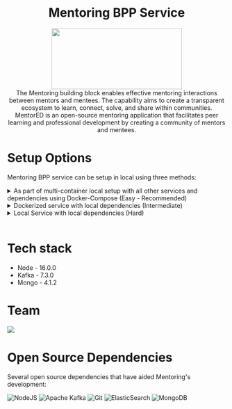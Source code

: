<div align="center">

# Mentoring BPP Service

<a href="https://shikshalokam.org/elevate/">
<img
    src="https://shikshalokam.org/wp-content/uploads/2021/06/elevate-logo.png"
    height="140"
    width="300"
  />
</a>

</br>
The Mentoring building block enables effective mentoring interactions between mentors and mentees. The capability aims to create a transparent ecosystem to learn, connect, solve, and share within communities. MentorED is an open-source mentoring application that facilitates peer learning and professional development by creating a community of mentors and mentees.

</div>

# Setup Options

Mentoring BPP service can be setup in local using three methods:

<details><summary>As part of multi-container local setup with all other services and dependencies using Docker-Compose (Easy - Recommended)</summary>

### A. Docker-Compose Setup Guide

Refer: [https://github.com/ELEVATE-Project/mentoring-bpp-service/tree/dsep-hackathon/dockerCompose](https://github.com/ELEVATE-Project/mentoring-bpp-service/tree/dsep-hackathon/dockerCompose)

</details>

<details><summary>Dockerized service with local dependencies (Intermediate)</summary>

### B. Dockerized Service With Local Dependencies

**Expectation**: Run single docker containerized service with existing local (in host) or remote dependencies.

-   Clone the **Mentoring BPP service** repository.

    ```console
    git clone https://github.com/ELEVATE-Project/mentoring-bpp-service.git
    ```

### Local Dependencies Steps

1.  Update dependency (Mongo, Kafka etc) IP addresses in .env with "**host.docker.internal**".

    Eg:

    ```properties
    #MongoDb Connectivity Url
    MONGODB_URL = mongodb://host.docker.internal:27017/dsep-mentoring
    #Kafka Host Server URL
    KAFKA_URL = host.docker.external:9092
    #Mentoring service URI
    MENTORING_URI= host.docker.external:3000/mentoring
    ```

2.  Build the docker image.
    ```console
    /ELEVATE/mentoring-bpp-service$ docker build -t elevate/mentoring-bpp:1.0 .
    ```
3.  Run the docker container.

    -   For Mac & Windows with docker v18.03+:

        ```console
        $ docker run --name mentoring-bpp:1.0 elevate/mentoring-bpp:1.0
        ```

    -   For Linux:

        ```console
        $ docker run --name mentoring-bpp --add-host=host.docker.internal:host-gateway elevate/mentoring-bpp:1.0`
        ```

        Refer [this](https://stackoverflow.com/a/24326540) for more information.

### Remote Dependencies Steps

1.  Update dependency (Mongo, Kafka etc) Ip addresses in .env with respective remote server IPs.

    Eg:

    ```properties
    #Elastic Search Server URL
    ELASTIC_NODE = 10.1.2.34:9200
    #Kafka Host Server URL
    KAFKA_URL = 11.2.3.45:9092
    #Mentoring service URI
    MENTORING_URI= dev.elevate-apis.shikshalokam.org/mentoring
    ```

2.  Build the docker image.
    ```console
    /ELEVATE/mentoring-bpp-service$ docker build -t elevate/mentoring-bpp:1.0 .
    ```
3.  Run the docker container.

    ```console
    $ docker run --name elevate/mentoring-bpp:1.0 elevate/mentoring-bpp:1.0 .
    ```

</details>

<details><summary>Local Service with local dependencies (Hard)</summary>

### C. Local Service With Local Dependencies

**Expectation**: Run a single service with existing local dependencies in the host (**Non-Docker Implementation**).

### Steps

1.  Install required tools & dependencies

    Install any IDE (eg: VScode)

    Install Nodejs: https://nodejs.org/en/download/

    Install Kafka: https://kafka.apache.org/quickstart

    Install MongoDB: https://docs.mongodb.com/manual/installation/

    Install Robo-3T: ​​ https://robomongo.org/

2.  Clone the **Mentoring BPP service** repository.

    ```console
    git clone https://github.com/ELEVATE-Project/mentoring-bpp-service.git
    ```

3.  Add **.env** file to the project directory

        Create a **.env** file in **src** directory of the project and copy these environment variables into it.

    ```properties
    APPLICATION_PORT=3005
    NODE_ENV = development
    BECKN_BG_URI=https://gateway.becknprotocol.io/bg
    BECKN_REGISTRY_URI=https://registry.becknprotocol.io/subscribers
    CITY=std:080
    COUNTRY=IND
    DOMAIN=dsep:mentoring
    BPP_ID=bpp:3005
    BPP_URI=http://bpp:3005/bpp-2
    REDIS_HOST = redis://redis:6379
    ROOT_ROUTE=/bpp-2
    BPP_NAME="SL BPP #2"
    BPP_CODE="sl-bpp-2"
    BPP_SYMBOL="<i class="fas fa-user-graduate"></i>"
    SUBSCRIBER_ID=<Beckn Registry Subscriber Id>
    UNIQUE_ID='sl23rws98uf09s8u'
    PRIVATE_KEY=<Beckn Registry Private Key>
    PUBLIC_KEY=<Beckn Registry Public Key>
    AUTH_ENABLED=false
    DISABLE_PROXY_AUTH=true
    BPP_CATALOG_URI='http://bpp-catalog:3009/bpp-catalog'
    MONGODB_URL=mongodb://mongo:27017/dsep-mentoring
    MENTORING_INTERNAL_ACCESS_TOKEN=Fgn1xT7pmCK9PSxVt7yr
    MENTORING_URI='http://mentoring:3000/mentoring'
    BPP_TTL='PT10M'
    SCHEMA_CORE_VERSION='1.0.0'
    ON_CONFIRM_ACTION='on_confirm'
    ON_CONFIRM_ROUTE='/on_confirm'
    ON_SELECT_ACTION='on_select'
    ON_SELECT_ROUTE='/on_select'
    ON_STATUS_ACTION='on_status'
    ON_STATUS_ROUTE='/on_status'
    ON_CANCEL_ACTION='on_cancel'
    ON_CANCEL_ROUTE='/on_cancel'
    ON_SEARCH_ACTION='on_search'
    ON_SEARCH_ROUTE='/on_search'
    ON_INIT_ACTION='on_init'
    ON_INIT_ROUTE='/on_init'

    CATALOG_GET_FULFILLMENT_ROUTE='/get-fulfillment/:fulfillmentId'
    CATALOG_GET_SESSION_ROUTE='/get-session/:sessionId'
    CATALOG_GET_STATUS_BODY_ROUTE='/get-status-body/:sessionId/:fulfillmentId'
    MENTORING_SESSION_ENROLL_ROUTE='/v1/sessions/enroll'
    MENTORING_SESSION_UNENROLL_ROUTE='/v1/sessions/unEnroll'
    CATALOG_SEARCH_ROUTE='/search'

    BPP_SHORT_DESCRIPTION='The official dev DSEP BPP Of ShikshaLokam.'
    BPP_LONG_DESCRIPTION="ShikshaLokam's dev BPP act as the provider platform for enabling discovery of mentorship sessions on DSEP open-network."
    BPP_IMAGE='https://shikshalokam.org/wp-content/uploads/2021/06/elevate-logo.png'
    BPP_IMAGE_TYPE='md'
    BPP_IMAGE_WIDTH='400'
    BPP_IMAGE_HEIGHT='200'
    SHOULD_SIGN_CALLBACK_REQUESTS='true'
    ```

4.  Install Npm packages

    ```console
    ELEVATE/mentoring-bpp-service/src$ npm install
    ```

5.  Start Mentoring server

    ```console
    ELEVATE/mentoring-bpp-service/src$ npm start
    ```

</details>

</br>

# Tech stack

-   Node - 16.0.0
-   Kafka - 7.3.0
-   Mongo - 4.1.2

# Team

<a href="https://github.com/ELEVATE-Project/mentoring-bpp-service/graphs/contributors">
  <img src="https://contrib.rocks/image?repo=ELEVATE-Project/mentoring-bpp-service" />
</a>

# Open Source Dependencies

Several open source dependencies that have aided Mentoring's development:

![NodeJS](https://img.shields.io/badge/node.js-6DA55F?style=for-the-badge&logo=node.js&logoColor=white)
![Apache Kafka](https://img.shields.io/badge/Apache%20Kafka-000?style=for-the-badge&logo=apachekafka)
![Git](https://img.shields.io/badge/git-%23F05033.svg?style=for-the-badge&logo=git&logoColor=white)
![ElasticSearch](https://img.shields.io/badge/-ElasticSearch-005571?style=for-the-badge&logo=elasticsearch)
![MongoDB](https://img.shields.io/badge/MongoDB-%234ea94b.svg?style=for-the-badge&logo=mongodb&logoColor=white)
